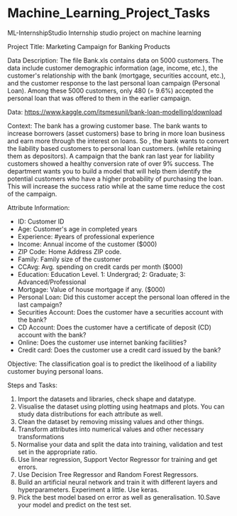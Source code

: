 # Machine_Learning_Project_Tasks
ML-InternshipStudio
Internship studio project on machine learning

Project Title: Marketing Campaign for Banking Products

Data Description: The file Bank.xls contains data on 5000 customers. The data include customer demographic information (age, income, etc.), the customer's relationship with the bank (mortgage, securities account, etc.), and the customer response to the last personal loan campaign (Personal Loan). Among these 5000 customers, only 480 (= 9.6%) accepted the personal loan that was offered to them in the earlier campaign.

Data: https://www.kaggle.com/itsmesunil/bank-loan-modelling/download

Context: The bank has a growing customer base. The bank wants to increase borrowers (asset customers) base to bring in more loan business and earn more through the interest on loans. So , the bank wants to convert the liability based customers to personal loan customers. (while retaining them as depositors). A campaign that the bank ran last year for liability customers showed a healthy conversion rate of over 9% success. The department wants you to build a model that will help them identify the potential customers who have a higher probability of purchasing the loan. This will increase the success ratio while at the same time reduce the cost of the campaign.

Attribute Information:

- ID: Customer ID 
- Age: Customer's age in completed years 
- Experience: #years of professional experience 
- Income: Annual income of the customer ($000) 
- ZIP Code: Home Address ZIP code. 
- Family: Family size of the customer 
- CCAvg: Avg. spending on credit cards per month ($000) 
- Education: Education Level. 1: Undergrad; 2: Graduate; 3: Advanced/Professional 
- Mortgage: Value of house mortgage if any. ($000) 
- Personal Loan: Did this customer accept the personal loan offered in the last campaign? 
- Securities Account: Does the customer have a securities account with the bank? 
- CD Account: Does the customer have a certificate of deposit (CD) account with the bank? 
- Online: Does the customer use internet banking facilities? 
- Credit card: Does the customer use a credit card issued by the bank?

Objective: The classification goal is to predict the likelihood of a liability customer buying personal loans.

Steps and Tasks:
1. Import the datasets and libraries, check shape and datatype.
2. Visualise the dataset using plotting using heatmaps and plots. You
can study data distributions for each attribute as well.
3. Clean the dataset by removing missing values and other things.
4. Transform attributes into numerical values and other
necessary transformations
5. Normalise your data and split the data into training, validation and test
set in the appropriate ratio.
6. Use linear regression, Support Vector Regressor for training and get
errors.
7. Use Decision Tree Regressor and Random Forest Regressors.
8. Build an artificial neural network and train it with different layers
and hyperparameters. Experiment a little. Use keras.
9. Pick the best model based on error as well as
generalisation.
10.Save your model and predict on the test set.
